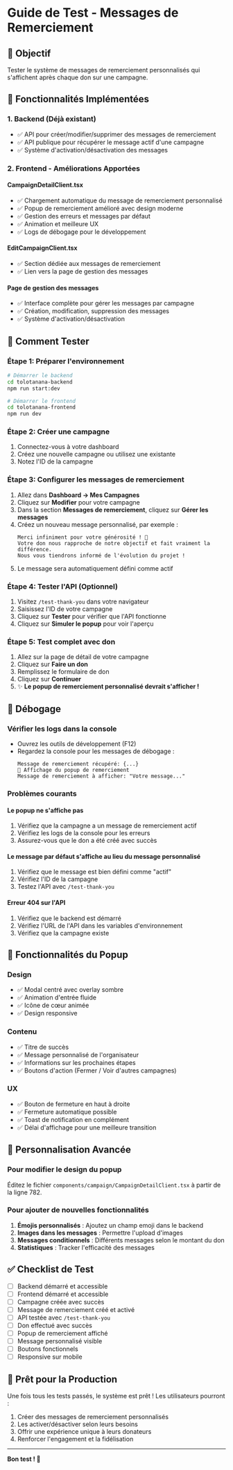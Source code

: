 # Guide de Test - Messages de Remerciement

## 🎯 Objectif
Tester le système de messages de remerciement personnalisés qui s'affichent après chaque don sur une campagne.

## 🔧 Fonctionnalités Implémentées

### 1. **Backend (Déjà existant)**
- ✅ API pour créer/modifier/supprimer des messages de remerciement
- ✅ API publique pour récupérer le message actif d'une campagne
- ✅ Système d'activation/désactivation des messages

### 2. **Frontend - Améliorations Apportées**

#### **CampaignDetailClient.tsx**
- ✅ Chargement automatique du message de remerciement personnalisé
- ✅ Popup de remerciement amélioré avec design moderne
- ✅ Gestion des erreurs et messages par défaut
- ✅ Animation et meilleure UX
- ✅ Logs de débogage pour le développement

#### **EditCampaignClient.tsx**
- ✅ Section dédiée aux messages de remerciement
- ✅ Lien vers la page de gestion des messages

#### **Page de gestion des messages**
- ✅ Interface complète pour gérer les messages par campagne
- ✅ Création, modification, suppression des messages
- ✅ Système d'activation/désactivation

## 🧪 Comment Tester

### Étape 1: Préparer l'environnement
```bash
# Démarrer le backend
cd tolotanana-backend
npm run start:dev

# Démarrer le frontend
cd tolotanana-frontend
npm run dev
```

### Étape 2: Créer une campagne
1. Connectez-vous à votre dashboard
2. Créez une nouvelle campagne ou utilisez une existante
3. Notez l'ID de la campagne

### Étape 3: Configurer les messages de remerciement
1. Allez dans **Dashboard → Mes Campagnes**
2. Cliquez sur **Modifier** pour votre campagne
3. Dans la section **Messages de remerciement**, cliquez sur **Gérer les messages**
4. Créez un nouveau message personnalisé, par exemple :
   ```
   Merci infiniment pour votre générosité ! 🙏 
   Votre don nous rapproche de notre objectif et fait vraiment la différence. 
   Nous vous tiendrons informé de l'évolution du projet !
   ```
5. Le message sera automatiquement défini comme actif

### Étape 4: Tester l'API (Optionnel)
1. Visitez `/test-thank-you` dans votre navigateur
2. Saisissez l'ID de votre campagne
3. Cliquez sur **Tester** pour vérifier que l'API fonctionne
4. Cliquez sur **Simuler le popup** pour voir l'aperçu

### Étape 5: Test complet avec don
1. Allez sur la page de détail de votre campagne
2. Cliquez sur **Faire un don**
3. Remplissez le formulaire de don
4. Cliquez sur **Continuer**
5. ✨ **Le popup de remerciement personnalisé devrait s'afficher !**

## 🐛 Débogage

### Vérifier les logs dans la console
- Ouvrez les outils de développement (F12)
- Regardez la console pour les messages de débogage :
  ```
  Message de remerciement récupéré: {...}
  🎉 Affichage du popup de remerciement
  Message de remerciement à afficher: "Votre message..."
  ```

### Problèmes courants

#### Le popup ne s'affiche pas
1. Vérifiez que la campagne a un message de remerciement actif
2. Vérifiez les logs de la console pour les erreurs
3. Assurez-vous que le don a été créé avec succès

#### Le message par défaut s'affiche au lieu du message personnalisé
1. Vérifiez que le message est bien défini comme "actif"
2. Vérifiez l'ID de la campagne
3. Testez l'API avec `/test-thank-you`

#### Erreur 404 sur l'API
1. Vérifiez que le backend est démarré
2. Vérifiez l'URL de l'API dans les variables d'environnement
3. Vérifiez que la campagne existe

## 📱 Fonctionnalités du Popup

### Design
- ✅ Modal centré avec overlay sombre
- ✅ Animation d'entrée fluide
- ✅ Icône de cœur animée
- ✅ Design responsive

### Contenu
- ✅ Titre de succès
- ✅ Message personnalisé de l'organisateur
- ✅ Informations sur les prochaines étapes
- ✅ Boutons d'action (Fermer / Voir d'autres campagnes)

### UX
- ✅ Bouton de fermeture en haut à droite
- ✅ Fermeture automatique possible
- ✅ Toast de notification en complément
- ✅ Délai d'affichage pour une meilleure transition

## 🎨 Personnalisation Avancée

### Pour modifier le design du popup
Éditez le fichier `components/campaign/CampaignDetailClient.tsx` à partir de la ligne 782.

### Pour ajouter de nouvelles fonctionnalités
1. **Émojis personnalisés** : Ajoutez un champ emoji dans le backend
2. **Images dans les messages** : Permettre l'upload d'images
3. **Messages conditionnels** : Différents messages selon le montant du don
4. **Statistiques** : Tracker l'efficacité des messages

## ✅ Checklist de Test

- [ ] Backend démarré et accessible
- [ ] Frontend démarré et accessible
- [ ] Campagne créée avec succès
- [ ] Message de remerciement créé et activé
- [ ] API testée avec `/test-thank-you`
- [ ] Don effectué avec succès
- [ ] Popup de remerciement affiché
- [ ] Message personnalisé visible
- [ ] Boutons fonctionnels
- [ ] Responsive sur mobile

## 🚀 Prêt pour la Production

Une fois tous les tests passés, le système est prêt ! Les utilisateurs pourront :
1. Créer des messages de remerciement personnalisés
2. Les activer/désactiver selon leurs besoins
3. Offrir une expérience unique à leurs donateurs
4. Renforcer l'engagement et la fidélisation

---

**Bon test ! 🎉**
